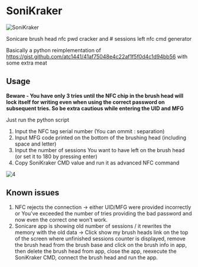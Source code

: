 # SoniKraker
![SoniKraker](https://github.com/filipsworks/SoniKraker/assets/47939098/4e77b4be-fa3b-431e-9bb0-801b8e9ca279)

Sonicare brush head nfc pwd cracker and # sessions left nfc cmd generator

Basically a python reimplementation of https://gist.github.com/atc1441/41af75048e4c22af1f5f0d4c1d94bb56 with some extra meat

## Usage
**Beware - You have only 3 tries until the NFC chip in the brush head will lock itself for writing even when using the correct password on subsequent tries. So be extra cautious while entering the UID and MFG**

Just run the python script

1. Input the NFC tag serial number (You can ommit : separation)
2. Input MFG code printed on the bottom of the brushing head (including space and letter)
3. Input the number of sessions You want to have left on the brush head (or set it to 180 by pressing enter)
4. Copy SoniKraker CMD value and run it as advanced NFC command

![4](https://github.com/filipsworks/SoniKraker/assets/47939098/35d49395-d859-49b5-b38b-bb0d8801c92e)


## Known issues
1. NFC rejects the connection -> either UID/MFG were provided incorrectly or You've exceeded the number of tries providing the bad password and now even the correct one won't work.
2. Sonicare app is showing old number of sessions / it rewrites the memory with the old data -> Click show my brush heads link on the top of the screen where unfinished sessions counter is displayed, remove the brush head from the brush base and click on the brush info in app, then delete the brush head from app, close the app, reexecute the SoniKraker CMD, connect the brush head and run the app.
